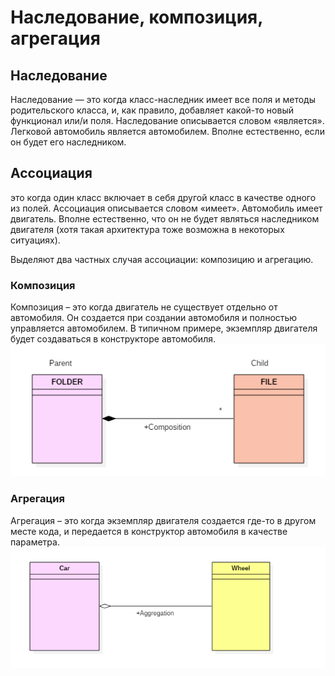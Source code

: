 # Наследование, композиция, агрегация
## Наследование
Наследование — это когда класс-наследник имеет все поля и методы родительского класса, и, как правило, добавляет какой-то новый функционал или/и поля. Наследование описывается словом «является». Легковой автомобиль является автомобилем. Вполне естественно, если он будет его наследником.

## Ассоциация
это когда один класс включает в себя другой класс в качестве одного из полей. Ассоциация описывается словом «имеет». Автомобиль имеет двигатель. Вполне естественно, что он не будет являться наследником двигателя (хотя такая архитектура тоже возможна в некоторых ситуациях).

Выделяют два частных случая ассоциации: композицию и агрегацию.

### Композиция
Композиция – это когда двигатель не существует отдельно от автомобиля. Он создается при создании автомобиля и полностью управляется автомобилем. В типичном примере, экземпляр двигателя будет создаваться в конструкторе автомобиля.
![img.png](img.png)
### Агрегация
Агрегация – это когда экземпляр двигателя создается где-то в другом месте кода, и передается в конструктор автомобиля в качестве параметра.
![img_1.png](img_1.png)